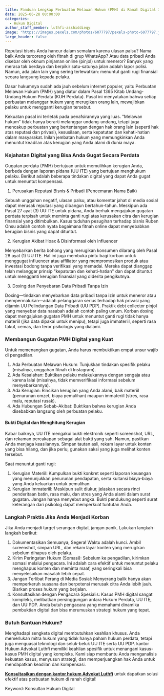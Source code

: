 ```yaml
---
title: Panduan Lengkap Perbuatan Melawan Hukum (PMH) di Ranah Digital Indonesia
date: 2025-06-28 00:00:00
categories:
  - Hukum Digital
author_staff_member: luthfi-asshiddieqy
image: "https://images.pexels.com/photos/6077797/pexels-photo-6077797.jpeg"
large_header: false
---
```


Reputasi bisnis Anda hancur dalam semalam karena ulasan palsu? Nama baik Anda tercoreng oleh fitnah di grup WhatsApp? Atau data pribadi Anda disebar oleh oknum pinjaman online (pinjol) untuk meneror? Banyak yang merasa tak berdaya dan berpikir satu-satunya jalan adalah lapor polisi. Namun, ada jalan lain yang sering terlewatkan: menuntut ganti rugi finansial secara langsung kepada pelaku.

Dasar hukumnya sudah ada jauh sebelum internet populer, yaitu Perbuatan Melawan Hukum (PMH) yang diatur dalam Pasal 1365 Kitab Undang-Undang Hukum Perdata (KUH Perdata). Pasal ini menyatakan bahwa setiap perbuatan melanggar hukum yang merugikan orang lain, mewajibkan pelaku untuk mengganti kerugian tersebut.  

Kekuatan pasal ini terletak pada penafsirannya yang luas. "Melawan hukum" tidak hanya berarti melanggar undang-undang, tetapi juga mencakup perbuatan yang bertentangan dengan hak orang lain (seperti hak atas reputasi dan privasi), kesusilaan, serta kepatutan dan kehati-hatian dalam masyarakat. Inilah jembatan hukum yang memungkinkan Anda menuntut keadilan atas kerugian yang Anda alami di dunia maya.

### Kejahatan Digital yang Bisa Anda Gugat Secara Perdata

Gugatan perdata (PMH) bertujuan untuk memulihkan kerugian Anda, berbeda dengan laporan pidana (UU ITE) yang bertujuan menghukum pelaku. Berikut adalah beberapa tindakan digital yang dapat Anda gugat untuk menuntut kompensasi.

1. Perusakan Reputasi Bisnis & Pribadi (Pencemaran Nama Baik)

Sebuah unggahan negatif, ulasan palsu, atau komentar jahat di media sosial dapat merusak reputasi yang dibangun bertahun-tahun. Meskipun ada Pasal 27 ayat (3) UU ITE untuk pidana, Anda berhak mengajukan gugatan perdata terpisah untuk meminta ganti rugi atas kerusakan citra dan kerugian finansial yang ditimbulkan. Kasus tuduhan pesugihan terhadap bisnis Ruben Onsu adalah contoh nyata bagaimana fitnah online dapat menyebabkan kerugian bisnis yang dapat dituntut.  

2. Kerugian Akibat Hoax & Disinformasi oleh Influencer

Menyebarkan berita bohong yang merugikan konsumen dilarang oleh Pasal 28 ayat (1) UU ITE. Hal ini juga membuka pintu bagi korban untuk menggugat influencer atau affiliator yang mempromosikan produk atau investasi bodong tanpa verifikasi yang memadai. Mereka dapat dianggap telah melanggar prinsip "kepatutan dan kehati-hatian" dan dapat dituntut untuk mengganti kerugian finansial yang diderita pengikutnya.  

3. Doxing dan Penyebaran Data Pribadi Tanpa Izin

Doxing—tindakan menyebarkan data pribadi tanpa izin untuk meneror atau mempermalukan—adalah pelanggaran serius terhadap hak privasi yang dijamin UU Pelindungan Data Pribadi (UU PDP). Praktik debt collector pinjol yang menyebar data nasabah adalah contoh paling umum. Korban doxing dapat mengajukan gugatan PMH untuk menuntut ganti rugi tidak hanya materiil (jika data dipakai untuk menipu), tetapi juga immateriil, seperti rasa takut, cemas, dan teror psikologis yang dialami.

### Membangun Gugatan PMH Digital yang Kuat

Untuk memenangkan gugatan, Anda harus membuktikan empat unsur wajib di pengadilan.  

1. Ada Perbuatan Melawan Hukum: Tunjukkan tindakan spesifik pelaku (misalnya, unggahan fitnah di Instagram).
2. Ada Kesalahan: Buktikan pelaku melakukannya dengan sengaja atau karena lalai (misalnya, tidak memverifikasi informasi sebelum menyebarkannya).
3. Ada Kerugian: Rincikan kerugian yang Anda alami, baik materiil (penurunan omzet, biaya pemulihan) maupun immateriil (stres, rasa malu, reputasi rusak).
4. Ada Hubungan Sebab-Akibat: Buktikan bahwa kerugian Anda disebabkan langsung oleh perbuatan pelaku.

#### Bukti Digital dan Menghitung Kerugian

Kabar baiknya, UU ITE mengakui bukti elektronik seperti screenshot, URL, dan rekaman percakapan sebagai alat bukti yang sah. Namun, pastikan Anda menjaga keasliannya. Simpan tautan asli, rekam layar untuk konten yang bisa hilang, dan jika perlu, gunakan saksi yang juga melihat konten tersebut.  

Saat menuntut ganti rugi:
1. Kerugian Materiil: Kumpulkan bukti konkret seperti laporan keuangan yang menunjukkan penurunan pendapatan, serta kuitansi biaya-biaya yang Anda keluarkan untuk pemulihan.   
2. Kerugian Immateriil: Meskipun sulit diukur, jelaskan secara rinci penderitaan batin, rasa malu, dan stres yang Anda alami dalam surat gugatan. Jangan hanya menyebut angka. Bukti pendukung seperti surat keterangan dari psikolog dapat memperkuat tuntutan Anda.

### Langkah Praktis Jika Anda Menjadi Korban

Jika Anda menjadi target serangan digital, jangan panik. Lakukan langkah-langkah berikut:

1. Dokumentasikan Semuanya, Segera! Waktu adalah kunci. Ambil screenshot, simpan URL, dan rekam layar konten yang merugikan sebelum dihapus oleh pelaku.   
2. Kirim Peringatan Hukum (Somasi): Sebelum ke pengadilan, kirimkan somasi melalui pengacara. Ini adalah cara efektif untuk menuntut pelaku menghapus konten dan meminta maaf, yang seringkali bisa menyelesaikan masalah lebih cepat.  
3. Jangan Terlibat Perang di Media Sosial: Menyerang balik hanya akan memperkeruh suasana dan berpotensi merusak citra Anda lebih jauh. Biarkan proses hukum yang berjalan.
4. Konsultasikan dengan Pengacara Spesialis: Kasus PMH digital sangat kompleks, melibatkan persinggungan antara Hukum Perdata, UU ITE, dan UU PDP. Anda butuh pengacara yang memahami dinamika pembuktian digital dan bisa merumuskan strategi hukum yang tepat.

### Butuh Bantuan Hukum?

Menghadapi sengketa digital membutuhkan keahlian khusus. Anda memerlukan mitra hukum yang tidak hanya paham hukum perdata, tetapi juga menguasai teknologi dan seluk-beluk UU ITE serta UU PDP. kantor Hukum Advokat Luthfi memiliki keahlian spesifik untuk menangani kasus-kasus PMH digital yang kompleks. Kami siap membantu Anda menganalisis kekuatan kasus, menyusun strategi, dan memperjuangkan hak Anda untuk mendapatkan keadilan dan kompensasi.

<b><a href="https://advokatluthfi.com/contact/">Konsultasikan dengan kantor hukum Advokat Luthfi</a></b> untuk dapatkan solusi efektif atas perbuatan hukum di ranah digital!

Keyword: Konsultan Hukum Digital
